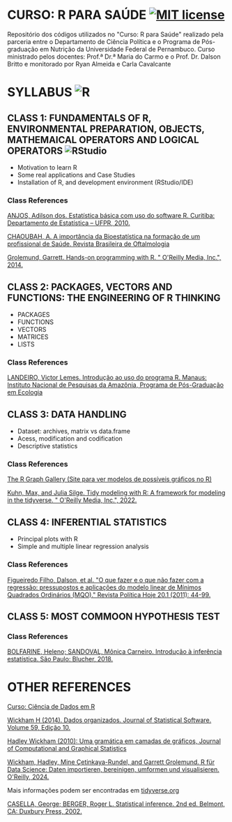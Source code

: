 # CURSO: R PARA SAÚDE [![MIT license](https://img.shields.io/badge/License-MIT-blue.svg)](https://lbesson.mit-license.org/)
Repositório dos códigos utilizados no "Curso: R para Saúde" realizado pela parceria entre o Departamento de Ciência Política e o Programa de Pós-graduação em Nutrição da Universidade Federal de Pernambuco. Curso ministrado pelos docentes: Prof.ª Dr.ª Maria do Carmo e o Prof. Dr. Dalson Britto e monitorado por Ryan Almeida e Carla Cavalcante 

# SYLLABUS ![R](https://img.shields.io/badge/r-%23276DC3.svg?style=for-the-badge&logo=r&logoColor=white) 

## CLASS 1: FUNDAMENTALS OF R, ENVIRONMENTAL PREPARATION, OBJECTS, MATHEMAICAL OPERATORS AND LOGICAL OPERATORS ![RStudio](https://img.shields.io/badge/RStudio-4285F4?style=for-the-badge&logo=rstudio&logoColor=white)

* Motivation to learn R
* Some real applications and Case Studies
* Installation  of R, and development environment (RStudio/IDE)

### Class References

[ANJOS, Adilson dos. Estatística básica com uso do software R. Curitiba: Departamento de Estatística – UFPR, 2010.](https://docs.ufpr.br/~aanjos/TRI/R/rbasico.pdf)

[CHAOUBAH, A. A importância da Bioestatística na formação de um profissional de Saúde. Revista Brasileira de Oftalmologia](https://www.scielo.br/j/rbof/a/ZnvJ63VgxhbhWthX9nVBWgg/?format=html&lang=pt)

[Grolemund, Garrett. Hands-on programming with R. " O'Reilly Media, Inc.", 2014.](https://rstudio-education.github.io/hopr/basics.html)

## CLASS 2: PACKAGES, VECTORS AND FUNCTIONS: THE ENGINEERING OF R THINKING

* PACKAGES
* FUNCTIONS
* VECTORS
* MATRICES
* LISTS

### Class References

[LANDEIRO, Victor Lemes. Introdução ao uso do programa R. Manaus: Instituto Nacional de Pesquisas da Amazônia, Programa de Pós-Graduação em Ecologia](https://cran.r-project.org/doc/contrib/Landeiro-Introducao.pdf)

## CLASS 3: DATA HANDLING

* Dataset: archives, matrix vs data.frame
* Acess, modification and codification
* Descriptive statistics

### Class References

[The R Graph Gallery (Site para ver modelos de possíveis gráficos no R)](https://r-graph-gallery.com/index.html)

[Kuhn, Max, and Julia Silge. Tidy modeling with R: A framework for modeling in the tidyverse. " O'Reilly Media, Inc.", 2022.](https://www.tmwr.org/)

## CLASS 4: INFERENTIAL STATISTICS

* Principal plots with R
* Simple and multiple linear regression analysis

### Class References

[Figueiredo Filho, Dalson, et al. "O que fazer e o que não fazer com a regressão: pressupostos e aplicações do modelo linear de Mínimos Quadrados Ordinários (MQO)." Revista Política Hoje 20.1 (2011): 44-99.](https://www.academia.edu/8169376/O_que_Fazer_e_o_que_N%C3%A3o_Fazer_com_a_Regress%C3%A3o_pressupostos_e_aplica%C3%A7%C3%B5es_do_modelo_linear_de_M%C3%ADnimos_Quadrados_Ordin%C3%A1rios_MQO)

## CLASS 5: MOST COMMOON HYPOTHESIS TEST

### Class References

[BOLFARINE, Heleno; SANDOVAL, Mônica Carneiro. Introdução à inferência estatística. São Paulo: Blucher, 2018.](https://docs.ufpr.br/~lucambio/CE210/LIVRO%20de%20infer%EAncia%20bolfarine.pdf)


# OTHER REFERENCES

[Curso: Ciência de Dados em R](https://livro.curso-r.com/index.html)

[Wickham H (2014). Dados organizados. Journal of Statistical Software. Volume 59, Edição 10.](https://vita.had.co.nz/papers/tidy-data.pdf)

[Hadley Wickham (2010): Uma gramática em camadas de gráficos, Journal of Computational and Graphical Statistics](https://byrneslab.net/classes/biol607/readings/wickham_layered-grammar.pdf)

[Wickham, Hadley, Mine Çetinkaya-Rundel, and Garrett Grolemund. R für Data Science: Daten importieren, bereinigen, umformen und visualisieren. O'Reilly, 2024.](https://pt.r4ds.hadley.nz/)

Mais informações podem ser encontradas em [tidyverse.org](https://tidyverse.org/)

[CASELLA, George; BERGER, Roger L. Statistical inference. 2nd ed. Belmont, CA: Duxbury Press, 2002.](https://www.amazon.com.br/Statistical-Inference-George-Casella/dp/1032593032/ref=sr_1_1?__mk_pt_BR=%C3%85M%C3%85%C5%BD%C3%95%C3%91&crid=32UCM6L87P7E1&dib=eyJ2IjoiMSJ9.Ax3SRemiZDkg6JQcCEjJyvkHFeo9-o-Z8AwK3hLco-p9p1QN5dOVAGYp-1RLcf0wX5z0QLCKtHCJXsXauosVYrzAX5WOG4kYqeJPoTC-M9U8evy8ED_8XzKushqfNV4-0qSUPZJoSDMvHHf9QgkfYZfShcnEblFie46_09JPowIsR77rDAaw3oHsj0MwLZxl.G8t2XqvTavTKwvfQPgVAJ4QK2bSzEZiEhoypCq-SWDI&dib_tag=se&keywords=Statistical+Inference+ByGeorge+Casella%2C+Roger+Berger&qid=1761863452&sprefix=statistical+inference+bygeorge+casella+roger+berger%2Caps%2C229&sr=8-1&ufe=app_do%3Aamzn1.fos.4bddec23-2dcf-4403-8597-e1a02442043d)
